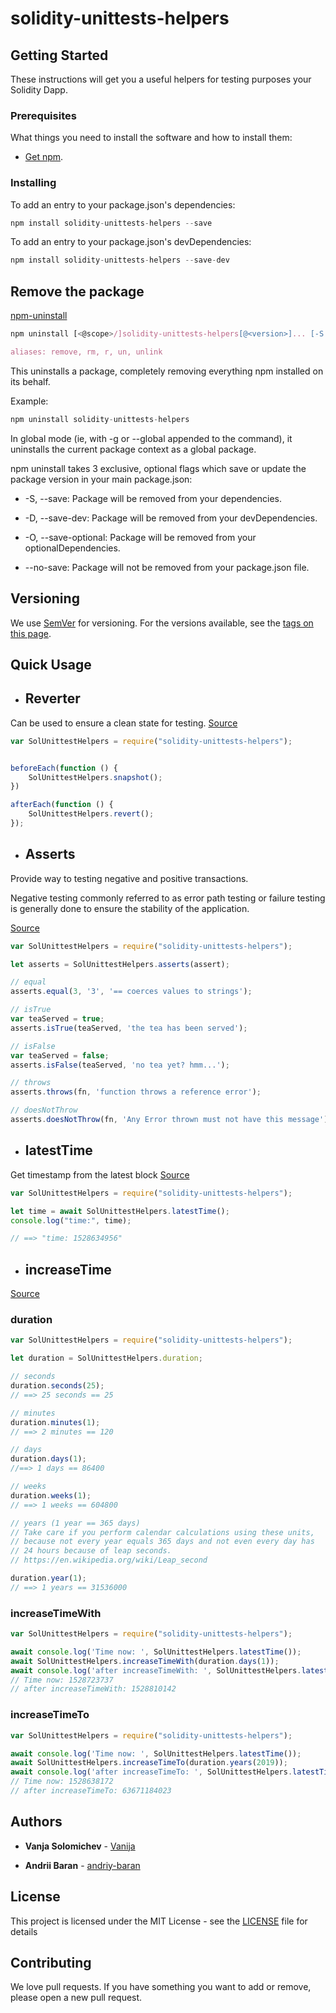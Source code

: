 # solidity-unittests-helpers

## Getting Started

These instructions will get you a useful helpers for testing purposes your Solidity Dapp.

### Prerequisites

What things you need to install the software and how to install them:

* [Get npm](https://www.npmjs.com/get-npm).

### Installing

To add an entry to your package.json's dependencies:

```javascript
npm install solidity-unittests-helpers --save
```

To add an entry to your package.json's devDependencies:

```javascript
npm install solidity-unittests-helpers --save-dev
```

## Remove the package

[npm-uninstall](https://docs.npmjs.com/cli/uninstall)

```javascript
npm uninstall [<@scope>/]solidity-unittests-helpers[@<version>]... [-S|--save|-D|--save-dev|-O|--save-optional|--no-save]

aliases: remove, rm, r, un, unlink
```

This uninstalls a package, completely removing everything npm installed on its behalf.

Example:
```javascript
npm uninstall solidity-unittests-helpers
```

In global mode (ie, with -g or --global appended to the command), it uninstalls the current package context as a global package.

npm uninstall takes 3 exclusive, optional flags which save or update the package version in your main package.json:

* -S, --save: Package will be removed from your dependencies.

* -D, --save-dev: Package will be removed from your devDependencies.

* -O, --save-optional: Package will be removed from your optionalDependencies.

* --no-save: Package will not be removed from your package.json file.

## Versioning

We use [SemVer](http://semver.org/) for versioning. For the versions available, see the [tags on this page](https://www.npmjs.com/package/solidity-unittests-helpers).

## Quick Usage

* ## Reverter
Can be used to ensure a clean state for testing. [Source](https://github.com/andriy-baran/solidity-unittests-helpers/blob/master/lib/reverter.js)

```javascript
var SolUnittestHelpers = require("solidity-unittests-helpers");


beforeEach(function () {
    SolUnittestHelpers.snapshot();
})

afterEach(function () {
    SolUnittestHelpers.revert();
});
```

* ## Asserts

Provide way to testing negative and positive transactions.

Negative testing commonly referred to as error path testing or failure testing is generally done to ensure the stability of the application.

[Source](https://github.com/andriy-baran/solidity-unittests-helpers/blob/master/lib/asserts.js)
```javascript
var SolUnittestHelpers = require("solidity-unittests-helpers");

let asserts = SolUnittestHelpers.asserts(assert);

// equal
asserts.equal(3, '3', '== coerces values to strings');

// isTrue
var teaServed = true;
asserts.isTrue(teaServed, 'the tea has been served');

// isFalse
var teaServed = false;
asserts.isFalse(teaServed, 'no tea yet? hmm...');

// throws
asserts.throws(fn, 'function throws a reference error');

// doesNotThrow
asserts.doesNotThrow(fn, 'Any Error thrown must not have this message');

```


* ## latestTime

Get timestamp from the latest block [Source](https://github.com/andriy-baran/solidity-unittests-helpers/blob/master/lib/latestTime.js)

```javascript
var SolUnittestHelpers = require("solidity-unittests-helpers");

let time = await SolUnittestHelpers.latestTime();
console.log("time:", time);

// ==> "time: 1528634956"
```

* ## increaseTime

[Source](https://github.com/andriy-baran/solidity-unittests-helpers/blob/master/lib/increaseTime.js)

### duration

```javascript
var SolUnittestHelpers = require("solidity-unittests-helpers");

let duration = SolUnittestHelpers.duration;

// seconds
duration.seconds(25);
// ==> 25 seconds == 25

// minutes
duration.minutes(1);
// ==> 2 minutes == 120

// days
duration.days(1);
//==> 1 days == 86400

// weeks
duration.weeks(1);
// ==> 1 weeks == 604800

// years (1 year == 365 days)
// Take care if you perform calendar calculations using these units,
// because not every year equals 365 days and not even every day has
// 24 hours because of leap seconds.
// https://en.wikipedia.org/wiki/Leap_second

duration.year(1);
// ==> 1 years == 31536000

```

### increaseTimeWith

```javascript
var SolUnittestHelpers = require("solidity-unittests-helpers");

await console.log('Time now: ', SolUnittestHelpers.latestTime());
await SolUnittestHelpers.increaseTimeWith(duration.days(1));
await console.log('after increaseTimeWith: ', SolUnittestHelpers.latestTime());
// Time now: 1528723737
// after increaseTimeWith: 1528810142
```

### increaseTimeTo

```javascript
var SolUnittestHelpers = require("solidity-unittests-helpers");

await console.log('Time now: ', SolUnittestHelpers.latestTime());
await SolUnittestHelpers.increaseTimeTo(duration.years(2019));
await console.log('after increaseTimeTo: ', SolUnittestHelpers.latestTime());
// Time now: 1528638172
// after increaseTimeTo: 63671184023
```

## Authors

* **Vanja Solomichev** - [Vanija](https://github.com/VanijaDev)

* **Andrii Baran** - [andriy-baran](https://github.com/andriy-baran)


## License

This project is licensed under the MIT License - see the [LICENSE](https://github.com/andriy-baran/solidity-unittests-helpers/blob/master/LICENSE) file for details

## Contributing

We love pull requests. If you have something you want to add or remove, please open a new pull request.